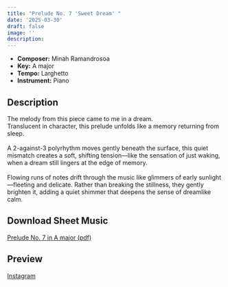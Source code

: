 ```yaml
---
title: "Prelude No. 7 'Sweet Dream' "
date: '2025-03-30'
draft: false
image: ''
description:
---
```


- **Composer:** Minah Ramandrosoa
- **Key:** A major
- **Tempo:** Larghetto
- **Instrument:** Piano

<!--more-->
## Description

The melody from this piece came to me in a dream. <br>
Translucent in character, this prelude unfolds like a memory returning from sleep. <br>
<br>
A 2-against-3 polyrhythm moves gently beneath the surface, this quiet mismatch creates a soft, shifting tension—like the sensation of just waking, when a dream still lingers at the edge of memory. <br>
<br>
Flowing runs of notes drift through the music like glimmers of early sunlight—fleeting and delicate. Rather than breaking the stillness, they gently brighten it, adding a quiet shimmer that deepens the sense of dreamlike calm.

 ## Download Sheet Music

[Prelude No. 7 in A major (pdf)](/pdfs/Prelude%20No.7%20in%20Amajor.pdf)

 ## Preview 
 
[Instagram](https://www.instagram.com/p/DH09DgQC-VE/)